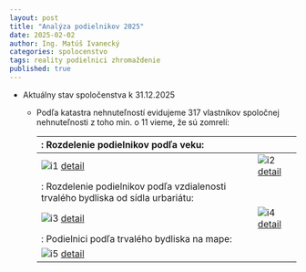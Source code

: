 ```yaml
---
layout: post
title: "Analýza podielnikov 2025"
date: 2025-02-02
author: Ing. Matúš Ivanecký
categories: spolocenstvo
tags: reality podielnici zhromaždenie
published: true
---
```


- Aktuálny stav spoločenstva k 31.12.2025
  - Podľa katastra nehnuteľností evidujeme 317 vlastníkov spoločnej nehnuteľnosti z toho min. o 11 vieme, že sú zomrelí:
    
      |: Rozdelenie podielnikov podľa veku:   ||
      |:---|:---|
      |![i1][cell-image1] [detail](https://github.com/user-attachments/assets/2231be97-00a2-43ed-8c90-61ed6fffb2ee) |![i2][cell-image2] [detail](https://github.com/user-attachments/assets/1cd0e3a3-1aa0-4c58-b844-5c9ca498ea24) |
      |: Rozdelenie podielnikov podľa vzdialenosti trvalého bydliska od sídla urbariátu: ||
      | ![i3][cell-image3] [detail](https://github.com/user-attachments/assets/f0166fb0-bdc1-4765-8ca9-7b310ffb79a9) | ![i4][cell-image4] [detail](https://github.com/user-attachments/assets/4280c553-bd61-4029-830b-c74a734d0fc9) |
      |: Podielnici podľa trvalého bydliska na mape: ||
      |![i5][cell-image5] [detail](https://github.com/user-attachments/assets/8cc1ad2a-9d90-43d9-ab92-cf646501341b) ||

      [cell-image1]: https://github.com/user-attachments/assets/2231be97-00a2-43ed-8c90-61ed6fffb2ee "img1"
      [cell-image2]: https://github.com/user-attachments/assets/1cd0e3a3-1aa0-4c58-b844-5c9ca498ea24 "img2"
      [cell-image3]: https://github.com/user-attachments/assets/f0166fb0-bdc1-4765-8ca9-7b310ffb79a9 "img3"
      [cell-image4]: https://github.com/user-attachments/assets/4280c553-bd61-4029-830b-c74a734d0fc9 "img4"
      [cell-image5]: https://github.com/user-attachments/assets/8cc1ad2a-9d90-43d9-ab92-cf646501341b "img5"
        


